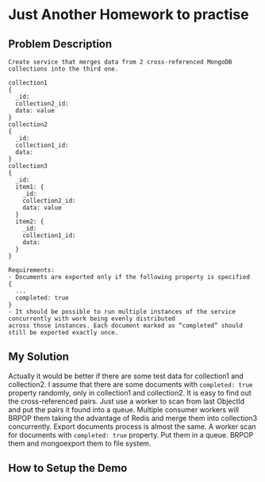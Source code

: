 # Just Another Homework to practise
## Problem Description
```
Create service that merges data from 2 cross-referenced MongoDB collections into the third one.

collection1
{
  _id:
  collection2_id:
  data: value
}
collection2
{
  _id:
  collection1_id:
  data:
}
collection3
{
  _id:
  item1: {
    _id:
    collection2_id:
    data: value
  }
  item2: {
    _id:
    collection1_id:
    data:
  }
}

Requirements:
- Documents are exported only if the following property is specified
{
  ...
  completed: true
}
- It should be possible to run multiple instances of the service concurrently with work being evenly distributed
across those instances. Each document marked as “completed” should still be exported exactly once.
```

## My Solution
Actually it would be better if there are some test data for collection1 and collection2. I assume that there are some documents with `completed: true` property randomly, only in collection1 and collection2. It is easy to find out the cross-referenced pairs. Just use a worker to scan from last ObjectId and put the pairs it found into a queue. Multiple consumer workers will BRPOP them taking the advantage of Redis and merge them into collection3 concurrently. Export documents process is almost the same. A worker scan for documents with `completed: true` property. Put them in a queue. BRPOP them and mongoexport them to file system.

## How to Setup the Demo


